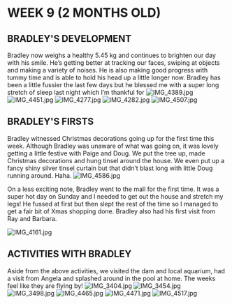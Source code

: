 # WEEK 9 (2 MONTHS OLD)
## BRADLEY'S DEVELOPMENT
Bradley now weighs a healthy 5.45 kg and continues to brighten our day with his smile. He’s getting better at tracking our faces, swiping at objects and making a variety of noises. He is also making good progress with tummy time and is able to hold his head up a little longer now. 
Bradley has been a little fussier the last few days but he blessed me with a super long stretch of sleep last night which I’m thankful for
![IMG_4389.jpg](IMG_4389.jpg "IMG_4389.jpg")
![IMG_4451.jpg](IMG_4451.jpg "IMG_4451.jpg")
![IMG_4277.jpg](IMG_4277.jpg "IMG_4277.jpg")
![IMG_4282.jpg](IMG_4282.jpg "IMG_4282.jpg")
![IMG_4507.jpg](IMG_4507.jpg "IMG_4507.jpg")

## BRADLEY'S FIRSTS
Bradley witnessed Christmas decorations going up for the first time this week. Although Bradley was unaware of what was going on, it was lovely getting a little festive with Paige and Doug. We put the tree up, made Christmas decorations and hung tinsel around the house. We even put up a fancy shiny silver tinsel curtain but that didn’t blast long with little Doug running around. Haha.
![IMG_4586.jpg](IMG_4586.jpg "IMG_4586.jpg")

On a less exciting note, Bradley went to the mall for the first time. It was a super hot day on Sunday and I needed to get out the house and stretch my legs! He fussed at first but then slept the rest of the time so I managed to get a fair bit of Xmas shopping done. Bradley also had his first visit from Ray and Barbara. 

![IMG_4161.jpg](IMG_4161.jpg "IMG_4161.jpg")

## ACTIVITIES WITH BRADLEY
Aside from the above activities, we visited the dam and local aquarium, had a visit from Angela and splashed around in the pool at home. The weeks feel like they are flying by!
![IMG_3404.jpg](IMG_3404.jpg "IMG_3404.jpg")
![IMG_3454.jpg](IMG_3454.jpg "IMG_3454.jpg")
![IMG_3498.jpg](IMG_3498.jpg "IMG_3498.jpg")
![IMG_4465.jpg](IMG_4465.jpg "IMG_4465.jpg")
![IMG_4471.jpg](IMG_4471.jpg "IMG_4471.jpg")
![IMG_4517.jpg](IMG_4517.jpg "IMG_4517.jpg")
